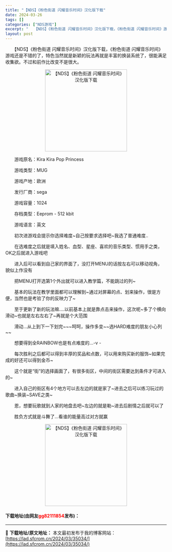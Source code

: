 ```yaml
---
title: "【NDS】《粉色街道 闪耀音乐时间》汉化版下载"
date: 2024-03-26
tags: []
categories: ["NDS游戏"]
excerpt: "　　【NDS】《粉色街道 闪耀音乐时间》汉化版下载，《粉色街道 闪耀音乐时间》游戏还是不错的了，特色当然就是新颖的玩法再就是丰富的换装系统了，很能满足收集欲。不过和前作比改变不是很大。 　　游戏原名：Kira Kira Pop Princess 　　游戏类型：MUG 　　游戏产地：欧洲 　　发行厂商&hellip;"
layout: post
---
```


 <p>　　【NDS】《粉色街道 闪耀音乐时间》汉化版下载，《粉色街道 闪耀音乐时间》游戏还是不错的了，特色当然就是新颖的玩法再就是丰富的换装系统了，很能满足收集欲。不过和前作比改变不是很大。</p> <p align="center"><img align="" border="0" src="https://lad.sfcrom.cn/wp-content/uploads/2024/03/20240326_66022a7c29278.jpg" width="256" alt="【NDS】《粉色街道 闪耀音乐时间》汉化版下载" /></p> <p>　　游戏原名：Kira Kira Pop Princess</p> <p>　　游戏类型：MUG</p> <p>　　游戏产地：欧洲</p> <p>　　发行厂商：sega</p> <p>　　游戏容量：1024</p> <p>　　存档类型：Eeprom - 512 kbit</p> <p>　　游戏语言：英文</p> <p>　　初次进游戏会提示你选择难度~自己按要求选择吧~我选了普通难度..</p> <p>　　在选难度之后就是填入姓名、血型、星座、喜欢的音乐类型、惯用手之类，OK之后就进入游戏吧</p> <p>　　进入后可以看到自己家的界面了，没打开MENU的话按左右可以移动视角，貌似上作没有</p> <p>　　把MENU打开选第1个外出就可以进入教学篇，不能跳过的列~</p> <p>　　基本的玩法在教学里面都可以理解到~通过对屏幕的点、划来操作，很是方便，当然也是考验了你的反映力了~</p> <p>　　至于更新了新的玩法嘛....以前基本上就是靠点击来操作，这次呢~多了个横向滑动~也就是左右左右了~再就是个大范围</p> <p>　　滑动...从上到下一下划完~~~呵呵，操作多变~~选HARD难度的朋友小心列~~</p> <p>　　想要得到全RAINBOW也是有点难度的...-v -</p> <p>　　每次胜利之后都可以得到丰厚的奖品和点数，可以用来购买新的服饰~如果完成的好还可以得到金币~</p> <p>　　这个就是&ldquo;街&rdquo;的选择画面了，有很多街区，中间的街区需要达到条件才可进入的~</p> <p>　　进入自己的街区有4个地方可以去左边的就是家了~进去之后可以练习玩过的歌曲~换装~SAVE之类~</p> <p>　　恩，想要玩歌就到人家的地盘去吧~左边的就是勒~进去后剧情之后就可以了</p> <p>　　胜负方式就是斗舞了...看谁的能量高过对方就赢</p> <p align="center"><img align="" border="0" src="https://lad.sfcrom.cn/wp-content/uploads/2024/03/20240326_66022a7c80459.jpg" width="256" alt="【NDS】《粉色街道 闪耀音乐时间》汉化版下载" /></p> <p><h4>下载地址(由网友<font color="red">gg82111854</font>发布)：</h4></p> 

---
📖 **下载地址/原文地址：** 本文最初发布于我的博客网站：[https://lad.sfcrom.cn/2024/03/35034/](https://lad.sfcrom.cn/2024/03/35034/)
